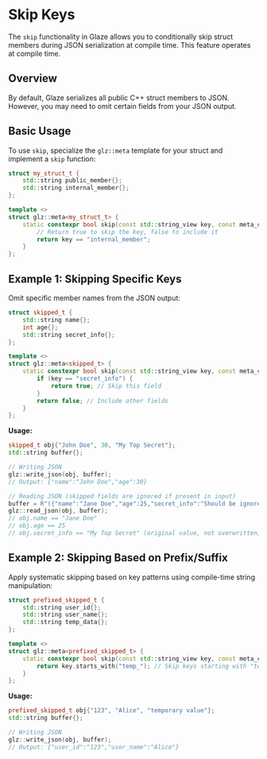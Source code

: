 # Skip Keys

The `skip` functionality in Glaze allows you to conditionally skip struct members during JSON serialization at compile time. This feature operates at compile time.

## Overview

By default, Glaze serializes all public C++ struct members to JSON. However, you may need to omit certain fields from your JSON output.

## Basic Usage

To use `skip`, specialize the `glz::meta` template for your struct and implement a `skip` function:

```cpp
struct my_struct_t {
    std::string public_member{};
    std::string internal_member{};
};

template <>
struct glz::meta<my_struct_t> {
    static constexpr bool skip(const std::string_view key, const meta_context&) {
        // Return true to skip the key, false to include it
        return key == "internal_member";
    }
};
```

## Example 1: Skipping Specific Keys

Omit specific member names from the JSON output:

```cpp
struct skipped_t {
    std::string name{};
    int age{};
    std::string secret_info{};
};

template <>
struct glz::meta<skipped_t> {
    static constexpr bool skip(const std::string_view key, const meta_context&) {
        if (key == "secret_info") {
            return true; // Skip this field
        }
        return false; // Include other fields
    }
};
```

**Usage:**

```cpp
skipped_t obj{"John Doe", 30, "My Top Secret"};
std::string buffer{};

// Writing JSON
glz::write_json(obj, buffer);
// Output: {"name":"John Doe","age":30}

// Reading JSON (skipped fields are ignored if present in input)
buffer = R"({"name":"Jane Doe","age":25,"secret_info":"Should be ignored"})";
glz::read_json(obj, buffer);
// obj.name == "Jane Doe"
// obj.age == 25
// obj.secret_info == "My Top Secret" (original value, not overwritten)
```

## Example 2: Skipping Based on Prefix/Suffix

Apply systematic skipping based on key patterns using compile-time string manipulation:

```cpp
struct prefixed_skipped_t {
    std::string user_id{};
    std::string user_name{};
    std::string temp_data{};
};

template <>
struct glz::meta<prefixed_skipped_t> {
    static constexpr bool skip(const std::string_view key, const meta_context&) { 
        return key.starts_with("temp_"); // Skip keys starting with "temp_"
    }
};
```

**Usage:**

```cpp
prefixed_skipped_t obj{"123", "Alice", "temporary value"};
std::string buffer{};

// Writing JSON
glz::write_json(obj, buffer);
// Output: {"user_id":"123","user_name":"Alice"}
```
